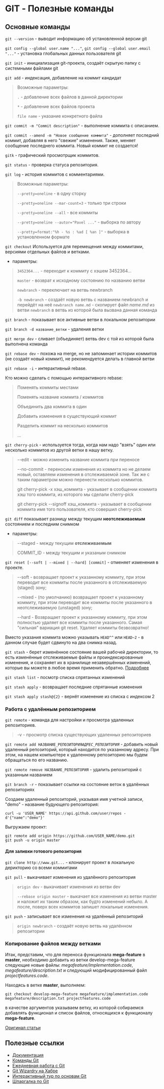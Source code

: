# GIT - Полезные команды

## Основные команды

`git --version` - выводит информацию об установленной версии git

`git config --global user.name "..."`, `git config --global user.email "..."` - установка глобальных данных пользователя git

`git init` - инициализация git-проекта, создаёт скрытую папку с системными файлами git

`git add` - индексация, добавление на коммит кандидат

> Возможные параметры:
>
> `.` - добавление всех файлов в данной директории
>
> `*` - добавление всех файлов проекта
>
> `file name` - указание конкретного файла

`git commit -m "Commit description"` - выполнение коммита с описанием.

`git commit --amend -m "Новое сообщение коммита"`  - дополняет последний коммит, добавляя в него "свежие" изменения. Также, меняет сообщение последнего коммита. Новый коммит не создается!

`gitk` - графический просмотрщик коммитов.

`git status` - проверка статуса репозитория.

`git log` - история коммитов с комментариями.

> Возможные параметры:
>
> `--pretty=oneline` - в одну сторку
>
> `--pretty=oneline --mar-count=3` - только три строки
>
> `--pretty=oneline --all` - все коммиты
>
> `--pretty=oneline --autor="Pavel ..."` - выборка по автору
>
> `--pretty=format:"%h - %s : %ad [ %an ]"` - выборка в установленном формате

`git checkout` Используется для перемещения между коммитами, версиями отдельных файлов и ветками.

+ параметры:

> `3452364...` - переходит к коммиту с хэшем 3452364...
>
> `master` - возврат к исходному состоянию по названию ветви
>
> `newbranch` - переключает на ветвь newbranch
>
> `-b newbranch` - создаёт новую ветвь с названием newbranch и перейдёт на неё `newbranch name.md` - скопирует файл _name.md_ из ветви `newbranch` в ветвь из которой была вызвана данная команда

`git branch` - показывает все активные ветви в локальном репозитории

`git branch -d название_ветки`  - удаления ветки

`git merge dev` - сливает \(объединяет\) ветвь dev с той из которой была выполнена команда

`git rebase dev` - похожа на merge, но не запоминает истории коммитов \(не создаёт новый коммит\), не рекомендуется делать в главной ветви

`git rebase -i`  - интерактивный rebase. 

Кто можно сделать с помощью интерактивного rebase:

> Поменять коммиты местами
>
> Поменять название коммита / коммитов
>
> Объединить два коммита в один
>
> Добавить изменения в существующий коммит
>
> Разделить коммит на несколько коммитов
>
> ...

`git cherry-pick`  - используется тогда, когда нам надо "взять" один или несколько коммитов из другой ветки в нашу ветку.

> --edit - можно изменить название коммита при переносе
>
> --no-commit - переносим изменения из коммита но не делаем новый, оставляем изменения в отслеживаемой зоне. Так же с таким параметром можно перенести несколько коммитов.
>
> git cherry-pick -x хэш\_коммита - указывает в сообщении коммита хэш того коммита, из которого мы сделали cherry-pick
>
> git cherry-pick --signoff хэш\_коммита - указывает в сообщении коммита имя того пользователя, кто совершил cherry-pick

 `git diff`  показывает разницу между текущим **неотслеживаемым** состоянием и последним снимком

+ параметры:

> --staged - между текущим **отслеживаемым**
>
> COMMIT\_ID - между текущим и указаным снимком

`git reset [--soft | --mixed | --hard] [commit]` - отменяет изменения в проекте.

> --soft - возвращает проект к указанному коммиту, при этом переводит все коммиты после указанного в отслеживаемую \(staged\) зону;
>
> --mixed - \(по умолчанию\) возвращает проект к указанному коммиту, при этом переводит все коммиты после указанного в неотслеживаемую \(unstaged\) зону;
>
> --hard - Возвращает проект к указанному коммиту, при этом полностью удаляет все коммиты после указанного. Самая "сильная" вариация git reset. Удаляет коммиты безвозвратно!

Вместо указания коммита можно указывать `HEAD^^` или `HEAD~2`  - в данном случае будет сдвинуто на два снимка назад.

`git stash`  - берет изменённое состояние вашей рабочей директории, то есть изменённые отслеживаемые файлы и проиндексированные изменения, и сохраняет их в хранилище незавершённых изменений, которые вы можете в любое время применить обратно. [Подробнее](https://git-scm.com/book/ru/v2/%D0%98%D0%BD%D1%81%D1%82%D1%80%D1%83%D0%BC%D0%B5%D0%BD%D1%82%D1%8B-Git-%D0%9F%D1%80%D0%B8%D0%B1%D0%B5%D1%80%D0%B5%D0%B6%D0%B5%D0%BD%D0%B8%D0%B5-%D0%B8-%D0%BE%D1%87%D0%B8%D1%81%D1%82%D0%BA%D0%B0)

`git stash list`  - посмотр списка спрятанных изменений

`git stash apply`  - возвращает последние спрятанные изменения

`git stash apply stash@{2}`  - вернёт изменение из списка с индексом 2

### Работа с удалённым репозиторием

`git remote`  - команда для настройки и просмотра удаленных репозиториев.

> -v  - просмотр списка существующих удаленных репозиториев

`git remote add НАЗВАНИЕ_РЕПОЗИТОРИЯ`_`АДРЕС_РЕПОЗИТОРИЯ`  -_ добавить новый удаленный репозиторий, который находится по указанному адресу. При этом, на нашем компьютере к удаленному репозиторию мы будем обращаться по его названию.

`git remote remove НАЗВАНИЕ_РЕПОЗИТОРИЯ`  - удалить репозиторий с указанным названием

`git branch -r`  - показывает ссылки на состояние веток в удалённых репозиториях

Создаем удаленный репозиторий, указывая имя учетной записи, "demo" - название будующего репозитория:

```text
curl -u 'USER_NAME' https://api.github.com/user/repos -d'{"name":"demo"}'
```

Выгружаем проект:

```text
git remote add origin https://github.com/USER_NAME/demo.git
git push -u origin master
```

#### Для заливки готового репозитория

`git clone http://www.git...` - клонирует проект в локальную дерикторию со всеми коммитами

`git pull` - выкачивает изменения из удалённого репозитория

> `origin dev` - выкачивает изменения из ветви dev
>
> `--rebase origin master` - выкачает все изменения из ветви master и наложит их таким образом, как будто изменений небыло. А после, поверх всех коммитов запишет локальные изменения.

`git push` - записывает все изменения на удалённый репозиторий

> `origin newbranch` - создаёт новую ветвь на удалённом репозитории

### Копирование файлов между ветками

Итак, представим, что для переноса функционала **mega-feature** в **master**, необходимо добавить из ветки develop-mega-feature следующие новые файлы: _megafeature/implementation.code_, _megafeature/description.txt_ и следующий модифицированный файл _projectfeatures.code_.

Находясь в ветке **master**, выполняем:

`git checkout develop-mega-feature megafeature/implementation.code megafeature/description.txt projectfeatures.code`

в качестве аргументов указываем ветку, из которой собираемся добавлять функционал и список файлов, относящихся к функционалу **mega-feature**.

[Оригинал статьи](https://habrahabr.ru/sandbox/42371/)

## Полезные ссылки

* [Документация](https://git-scm.com/book/ru/v2)
* [Команды Git](https://git-scm.com/book/ru/v2/Appendix-C%3A-%D0%9A%D0%BE%D0%BC%D0%B0%D0%BD%D0%B4%D1%8B-Git-%D0%9D%D0%B0%D1%81%D1%82%D1%80%D0%BE%D0%B9%D0%BA%D0%B0-%D0%B8-%D0%BA%D0%BE%D0%BD%D1%84%D0%B8%D0%B3%D1%83%D1%80%D0%B0%D1%86%D0%B8%D1%8F)
* [Ежедневная работа с Git](https://habrahabr.ru/post/174467/)
* [Git Wizardry на Хабре](https://habrahabr.ru/post/60347/)
* [Интерактивный тур по основам Git](https://githowto.com/ru)
* [Шпаргалка по Git](http://dev-lab.info/2013/08/%D1%88%D0%BF%D0%B0%D1%80%D0%B3%D0%B0%D0%BB%D0%BA%D0%B0-%D0%BF%D0%BE-git-%D0%BE%D1%81%D0%BD%D0%BE%D0%B2%D0%BD%D1%8B%D0%B5-%D0%BA%D0%BE%D0%BC%D0%B0%D0%BD%D0%B4%D1%8B-%D1%81%D0%BB%D0%B8%D1%8F%D0%BD/)

